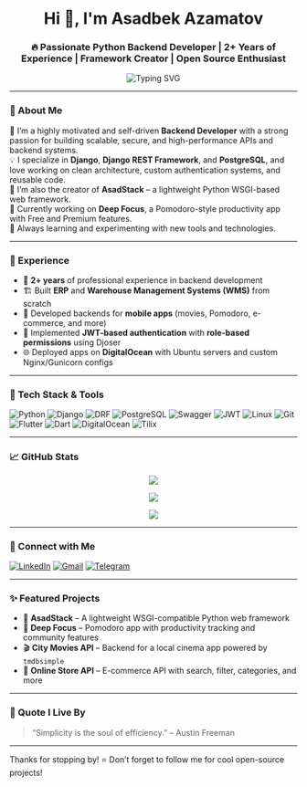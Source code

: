 <h1 align="center">Hi 👋, I'm Asadbek Azamatov</h1>
<h3 align="center">🔥 Passionate Python Backend Developer | 2+ Years of Experience | Framework Creator | Open Source Enthusiast</h3>

<p align="center">
  <img src="https://readme-typing-svg.herokuapp.com?font=Fira+Code&duration=4000&pause=1000&color=58A6FF&center=true&width=500&lines=Python+Backend+Developer;Django+%7C+DRF+%7C+PostgreSQL+Expert;Creator+of+AsadStack+Framework;Always+exploring+new+tech;Clean+Code+%E2%9C%85+Clean+Mind+%E2%9C%A8" alt="Typing SVG" />
</p>

---

### 📌 About Me

🎯 I’m a highly motivated and self-driven **Backend Developer** with a strong passion for building scalable, secure, and high-performance APIs and backend systems.  
💡 I specialize in **Django**, **Django REST Framework**, and **PostgreSQL**, and love working on clean architecture, custom authentication systems, and reusable code.  
🚀 I’m also the creator of **AsadStack** – a lightweight Python WSGI-based web framework.  
📱 Currently working on **Deep Focus**, a Pomodoro-style productivity app with Free and Premium features.  
🌱 Always learning and experimenting with new tools and technologies.

---

### 💼 Experience

- 🧠 **2+ years** of professional experience in backend development  
- 🏗 Built **ERP** and **Warehouse Management Systems (WMS)** from scratch  
- 📲 Developed backends for **mobile apps** (movies, Pomodoro, e-commerce, and more)  
- 🔐 Implemented **JWT-based authentication** with **role-based permissions** using Djoser  
- 🌐 Deployed apps on **DigitalOcean** with Ubuntu servers and custom Nginx/Gunicorn configs

---

### 🧰 Tech Stack & Tools

![Python](https://img.shields.io/badge/Python-3776AB?style=for-the-badge&logo=python&logoColor=white)
![Django](https://img.shields.io/badge/Django-092E20?style=for-the-badge&logo=django&logoColor=white)
![DRF](https://img.shields.io/badge/DRF-FB0707?style=for-the-badge&logo=django&logoColor=white)
![PostgreSQL](https://img.shields.io/badge/PostgreSQL-316192?style=for-the-badge&logo=postgresql&logoColor=white)
![Swagger](https://img.shields.io/badge/Swagger-85EA2D?style=for-the-badge&logo=swagger&logoColor=black)
![JWT](https://img.shields.io/badge/JWT-000000?style=for-the-badge&logo=jsonwebtokens&logoColor=white)
![Linux](https://img.shields.io/badge/Linux-FCC624?style=for-the-badge&logo=linux&logoColor=black)
![Git](https://img.shields.io/badge/Git-F05032?style=for-the-badge&logo=git&logoColor=white)
![Flutter](https://img.shields.io/badge/Flutter-02569B?style=for-the-badge&logo=flutter&logoColor=white)
![Dart](https://img.shields.io/badge/Dart-0175C2?style=for-the-badge&logo=dart&logoColor=white)
![DigitalOcean](https://img.shields.io/badge/DigitalOcean-0080FF?style=for-the-badge&logo=digitalocean&logoColor=white)
![Tilix](https://img.shields.io/badge/Tilix-333333?style=for-the-badge&logo=gnome-terminal&logoColor=white)

---

### 📈 GitHub Stats

<p align="center">
  <img src="https://github-readme-stats.vercel.app/api?username=Asadtop4ik&show_icons=true&theme=tokyonight" />
</p>
<p align="center">
  <img src="https://github-readme-streak-stats.herokuapp.com/?user=Asadtop4ik&theme=tokyonight" />
</p>
<p align="center">
  <img src="https://github-readme-stats.vercel.app/api/top-langs/?username=Asadtop4ik&layout=compact&theme=tokyonight" />
</p>

---

### 🔗 Connect with Me

[![LinkedIn](https://img.shields.io/badge/LinkedIn-Connect-blue?style=for-the-badge&logo=linkedin)](https://www.linkedin.com/in/asadbek-azamatov/)
[![Gmail](https://img.shields.io/badge/Gmail-asadbek.backend@gmail.com-D14836?style=for-the-badge&logo=gmail&logoColor=white)](mailto:asadbek.backend@gmail.com)
[![Telegram](https://img.shields.io/badge/Telegram-@Asadtop4ik-2CA5E0?style=for-the-badge&logo=telegram&logoColor=white)](https://t.me/Asadtop4ik)

---

### ✨ Featured Projects

- 🧩 **AsadStack** – A lightweight WSGI-compatible Python web framework  
- 🌳 **Deep Focus** – Pomodoro app with productivity tracking and community features  
- 🎬 **City Movies API** – Backend for a local cinema app powered by `tmdbsimple`  
- 🛒 **Online Store API** – E-commerce API with search, filter, categories, and more  

---

### 📖 Quote I Live By

> “Simplicity is the soul of efficiency.” – Austin Freeman

---

Thanks for stopping by! ⭐️ Don’t forget to follow me for cool open-source projects!

